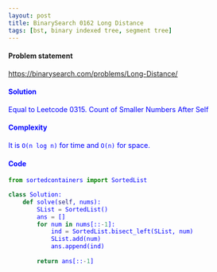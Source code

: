 ```yaml
---
layout: post
title: BinarySearch 0162 Long Distance
tags: [bst, binary indexed tree, segment tree]
---
```


#### Problem statement

<a href="https://binarysearch.com/problems/Long-Distance/"> <font color = blue>https://binarysearch.com/problems/Long-Distance/

#### Solution
Equal to Leetcode 0315. Count of Smaller Numbers After Self

#### Complexity
It is `O(n log n)` for time and `O(n)` for space.

#### Code
```python
from sortedcontainers import SortedList

class Solution:
    def solve(self, nums):
        SList = SortedList()
        ans = []
        for num in nums[::-1]:
            ind = SortedList.bisect_left(SList, num)
            SList.add(num)
            ans.append(ind)
        
        return ans[::-1]
        
```
